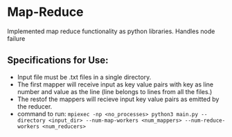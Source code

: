 # Map-Reduce
Implemented map reduce functionality as python libraries. Handles node failure


## Specifications for Use:

- Input file must be .txt files in a single directory.
- The first mapper will receive input as key value pairs with key as line number and value as the line (line belongs to lines from all the files.)
- The restof the mappers will recieve input key value pairs as emitted by the reducer.
- command to run:
`mpiexec -np <no_processes> python3 main.py --directory <input_dir> --num-map-workers <num_mappers> --num-reduce-workers <num_reducers>` 